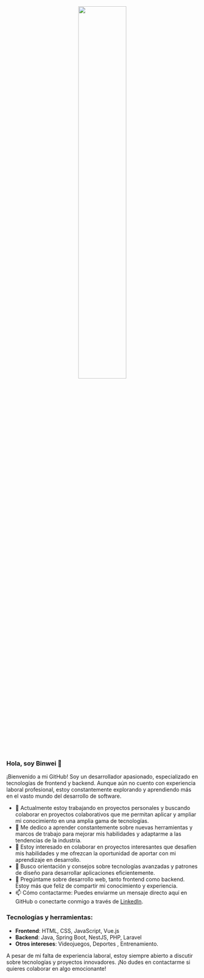 <div align=center><img width="50%" src="https://steamuserimages-a.akamaihd.net/ugc/1631947648964785474/81CBA15178466DD47195A239232202E78987B714/?imw=637&imh=358&ima=fit&impolicy=Letterbox&imcolor=%23000000&letterbox=true"></div>

### Hola, soy Binwei 👋

¡Bienvenido a mi GitHub! Soy un desarrollador apasionado, especializado en tecnologías de frontend y backend. Aunque aún no cuento con experiencia laboral profesional, estoy constantemente explorando y aprendiendo más en el vasto mundo del desarrollo de software.

- 🔭 Actualmente estoy trabajando en proyectos personales y buscando colaborar en proyectos colaborativos que me permitan aplicar y ampliar mi conocimiento en una amplia gama de tecnologías.
- 🌱 Me dedico a aprender constantemente sobre nuevas herramientas y marcos de trabajo para mejorar mis habilidades y adaptarme a las tendencias de la industria.
- 👯 Estoy interesado en colaborar en proyectos interesantes que desafíen mis habilidades y me ofrezcan la oportunidad de aportar con mi aprendizaje en desarrollo.
- 🤔 Busco orientación y consejos sobre tecnologías avanzadas y patrones de diseño para desarrollar aplicaciones eficientemente.
- 💬 Pregúntame sobre desarrollo web, tanto frontend como backend. Estoy más que feliz de compartir mi conocimiento y experiencia.
- 📫 Cómo contactarme: Puedes enviarme un mensaje directo aquí en GitHub o conectarte conmigo a través de [LinkedIn](https://www.linkedin.com/in/wang-binwei-a5226829a/).

### Tecnologías y herramientas:

- **Frontend**: HTML, CSS, JavaScript, Vue.js
- **Backend**: Java, Spring Boot, NestJS, PHP, Laravel
- **Otros intereses**: Videojuegos, Deportes , Entrenamiento.

A pesar de mi falta de experiencia laboral, estoy siempre abierto a discutir sobre tecnologías y proyectos innovadores. ¡No dudes en contactarme si quieres colaborar en algo emocionante!
